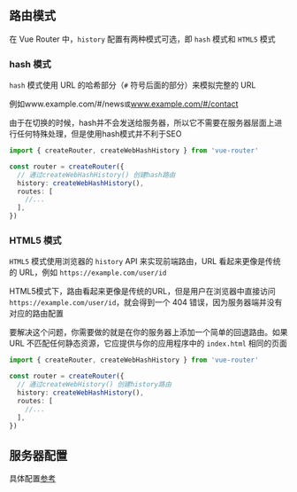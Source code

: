 ## 路由模式

在 Vue Router 中，`history` 配置有两种模式可选，即 `hash` 模式和 `HTML5` 模式



### hash 模式

`hash` 模式使用 URL 的哈希部分（`#` 符号后面的部分）来模拟完整的 URL

例如www.example.com/#/news`或`www.example.com/#/contact

由于在切换的时候，hash并不会发送给服务器，所以它不需要在服务器层面上进行任何特殊处理，但是使用hash模式并不利于SEO

```ts
import { createRouter, createWebHashHistory } from 'vue-router'

const router = createRouter({
  // 通过createWebHashHistory() 创建hash路由
  history: createWebHashHistory(),
  routes: [
    //...
  ],
})
```



### HTML5 模式

`HTML5` 模式使用浏览器的 `history` API 来实现前端路由，URL 看起来更像是传统的 URL，例如 `https://example.com/user/id`

HTML5模式下，路由看起来更像是传统的URL，但是用户在浏览器中直接访问 `https://example.com/user/id`，就会得到一个 404 错误，因为服务器端并没有对应的路由配置

要解决这个问题，你需要做的就是在你的服务器上添加一个简单的回退路由。如果 URL 不匹配任何静态资源，它应提供与你的应用程序中的 `index.html` 相同的页面

```ts
import { createRouter, createWebHashHistory } from 'vue-router'

const router = createRouter({
  // 通过createWebHistory() 创建history路由
  history: createWebHashHistory(),
  routes: [
    //...
  ],
})
```



## 服务器配置

具体配置[参考](https://router.vuejs.org/zh/guide/essentials/history-mode.html)
